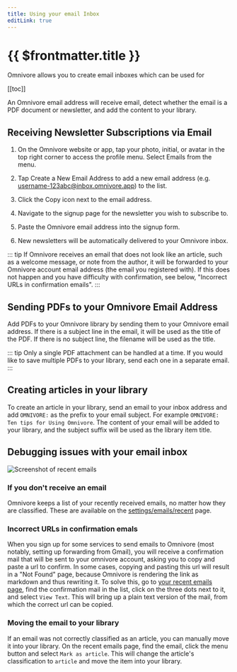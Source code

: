 ```yaml
---
title: Using your email Inbox
editLink: true
---
```


# {{ $frontmatter.title }}

Omnivore allows you to create email inboxes which can be used for

[[toc]]

An Omnivore email address will receive email, detect whether the email is a PDF document or newsletter, and add the content to your library.

## Receiving Newsletter Subscriptions via Email

1. On the Omnivore website or app, tap your photo, initial, or avatar in the top right corner to access the profile menu. Select Emails from the menu.

2. Tap Create a New Email Address to add a new email address (e.g. username-123abc@inbox.omnivore.app) to the list.

3. Click the Copy icon next to the email address.

4. Navigate to the signup page for the newsletter you wish to subscribe to.

5. Paste the Omnivore email address into the signup form.

6. New newsletters will be automatically delivered to your Omnivore inbox.

::: tip If Omnivore receives an email that does not look like an article, such as a welcome message, or note from the author, it will be forwarded to your Omnivore account email address (the email you registered with). If this does not happen and you have difficulty with confirmation, see below, "Incorrect URLs in confirmation emails".
:::

## Sending PDFs to your Omnivore Email Address

Add PDFs to your Omnivore library by sending them to your Omnivore email address. If there is a subject line in the email, it will be used as the title of the PDF. If there is no subject line, the filename will be used as the title.

::: tip Only a single PDF attachment can be handled at a time. If you would like to save multiple PDFs to your library, send each one in a separate email.
:::

## Creating articles in your library

To create an article in your library, send an email to your inbox address and add `OMNIVORE:` as the prefix to your email subject. For example `OMNIVORE: Ten tips for Using Omnivore`. The content of your email will be added to your library, and the subject suffix will be used as the library item title.

## Debugging issues with your email inbox

![Screenshot of recent emails](./images/web-recent-emails-01.png)

### If you don't receive an email

Omnivore keeps a list of your recently received emails, no matter how they are classified. These are available on the [settings/emails/recent](https://omnivore.app/settings/emails/recent) page.

### Incorrect URLs in confirmation emals

When you sign up for some services to send emails to Omnivore (most notably, setting up forwarding from Gmail), you will receive a confirmation mail that will be sent to your omnivore account, asking you to copy and paste a url to confirm. In some cases, copying and pasting this url will result in a "Not Found" page, because Omnivore is rendering the link as markdown and thus rewriting it. To solve this, go to [your recent emails page](https://omnivore.app/settings/emails/recent), find the confirmation mail in the list, click on the three dots next to it, and select `View Text`. This will bring up a plain text version of the mail, from which the correct url can be copied.

### Moving the email to your library

If an email was not correctly classified as an article, you can manually move it into your library. On the recent emails page, find the email, click the menu button and select `Mark as article`. This will change the article's classification to `article` and move the item into your library.
